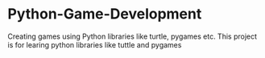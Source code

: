 # Python-Game-Development
Creating games using Python libraries like turtle, pygames etc.
This project is for learing python libraries like tuttle and pygames
